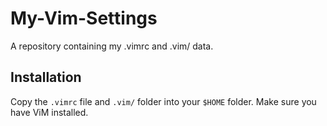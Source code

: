 # My-Vim-Settings
A repository containing my .vimrc and .vim/ data.

## Installation
Copy the `.vimrc` file and `.vim/` folder into your `$HOME` folder. Make sure you have ViM installed.
